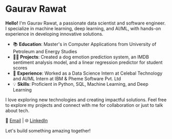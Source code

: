 # Gaurav Rawat

**Hello!** I'm Gaurav Rawat, a passionate data scientist and software engineer. I specialize in machine learning, deep learning, and AI/ML, with hands-on experience in developing innovative solutions.

- 📚 **Education**: Master's in Computer Applications from University of Petroleum and Energy Studies
- 🧑‍💻 **Projects**: Created a dog emotion prediction system, an IMDB sentiment analysis model, and a linear regression predictor for student scores
- 🏢 **Experience**: Worked as a Data Science Intern at Celebal Technology and AI/ML Intern at IBM & Pheme Software Pvt. Ltd
- 💡 **Skills**: Proficient in Python, SQL, Machine Learning, and Deep Learning

I love exploring new technologies and creating impactful solutions. Feel free to explore my projects and connect with me for collaboration or just to talk about tech.

📧 [Email](mailto:gaurav215512@gmail.com) | 🌐 [LinkedIn](#https://www.linkedin.com/in/gaurav-rawat-174897263) 

Let's build something amazing together!
